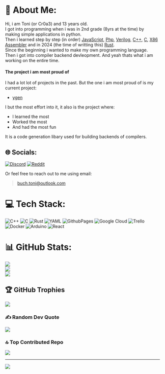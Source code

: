 # 💫 About Me:
Hi, i am Toni (or Cr0a3) and 13 years old.<br>I got into programming when i was in 2nd grade (8yrs at the time) by making simple applications in python.<br>Then i learned step by step (in order) [JavaScript](https://developer.mozilla.org/en-US/docs/Web/JavaScript), [Php](https://www.php.net/), [Verilog](https://www.chipverify.com/tutorials/verilog), [C++](https://clang.llvm.org/), [C](https://clang.llvm.org/), [X86 Assembler](https://www.nasm.us/) and in 2024 (the time of writting this) [Rust](https://www.rust-lang.org/).<br>Since the beginning i wanted to make my own programming language.<br>Then i got into compiler backend devleopment. And yeah thats what i am working on the entire time.<br>

#### The project i am most proud of
I had a lot lot of projects in the past. But the one i am most proud of is my current project:

 - [ygen](https://github.com/Cr0a3/ygen)

I but the most effort into it, it also is the project where:

 - I learned the most
 - Worked the most
 - And had the most fun

It is a code generation libary used for building backends of compilers.

## 🌐 Socials:
[![Discord](https://img.shields.io/badge/Discord-%237289DA.svg?logo=discord&logoColor=white)](https://discord.gg/26RxXg8qx3) [![Reddit](https://img.shields.io/badge/Reddit-%23FF4500.svg?logo=Reddit&logoColor=white)](https://reddit.com/user/Cr0a3) 

Or feel free to reach out to me using email:
> buch.toni@outlook.com

# 💻 Tech Stack:
![C++](https://img.shields.io/badge/c++-%2300599C.svg?style=for-the-badge&logo=c%2B%2B&logoColor=white) ![C](https://img.shields.io/badge/c-%2300599C.svg?style=for-the-badge&logo=c&logoColor=white) ![Rust](https://img.shields.io/badge/rust-%23000000.svg?style=for-the-badge&logo=rust&logoColor=white) ![YAML](https://img.shields.io/badge/yaml-%23ffffff.svg?style=for-the-badge&logo=yaml&logoColor=151515) ![GithubPages](https://img.shields.io/badge/github%20pages-121013?style=for-the-badge&logo=github&logoColor=white) ![Google Cloud](https://img.shields.io/badge/GoogleCloud-%234285F4.svg?style=for-the-badge&logo=google-cloud&logoColor=white) ![Trello](https://img.shields.io/badge/Trello-%23026AA7.svg?style=for-the-badge&logo=Trello&logoColor=white) ![Docker](https://img.shields.io/badge/docker-%230db7ed.svg?style=for-the-badge&logo=docker&logoColor=white) ![Arduino](https://img.shields.io/badge/-Arduino-00979D?style=for-the-badge&logo=Arduino&logoColor=white) ![React](https://img.shields.io/badge/react-%2320232a.svg?style=for-the-badge&logo=react&logoColor=%2361DAFB)
# 📊 GitHub Stats:
![](https://github-readme-stats.vercel.app/api?username=Cr0a3&theme=dark&hide_border=false&include_all_commits=true&count_private=true)<br/>
![](https://github-readme-streak-stats.herokuapp.com/?user=Cr0a3&theme=dark&hide_border=false)<br/>
![](https://github-readme-stats.vercel.app/api/top-langs/?username=Cr0a3&theme=dark&hide_border=false&include_all_commits=true&count_private=true&layout=compact)

## 🏆 GitHub Trophies
![](https://github-profile-trophy.vercel.app/?username=Cr0a3&theme=radical&no-frame=false&no-bg=false&margin-w=4)

### ✍️ Random Dev Quote
![](https://quotes-github-readme.vercel.app/api?type=horizontal&theme=radical)

### 🔝 Top Contributed Repo
![](https://github-contributor-stats.vercel.app/api?username=Cr0a3&limit=5&theme=dark&combine_all_yearly_contributions=true)

---
[![](https://visitcount.itsvg.in/api?id=Cr0a3&icon=0&color=0)](https://visitcount.itsvg.in)

<!-- Proudly created with GPRM ( https://gprm.itsvg.in ) -->
